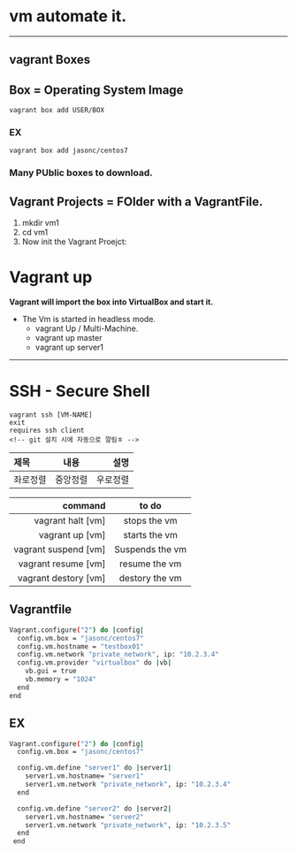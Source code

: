 # vm automate it.

---

## vagrant Boxes
## Box = Operating System Image

```
vagrant box add USER/BOX
```

### EX
```
vagrant box add jasonc/centos7
```

### Many PUblic boxes to download.


## Vagrant Projects = FOlder with a VagrantFile.

1. mkdir vm1
2. cd vm1
3. Now init the Vagrant Proejct:


# Vagrant up
**Vagrant will import the box into VirtualBox and start it.**

* The Vm is started in headless mode.
  * vagrant Up / Multi-Machine.
  * vagrant up master
  * vagrant up server1

---

# SSH - Secure Shell

```
vagrant ssh [VM-NAME]
exit
requires ssh client
<!-- git 설치 시에 자동으로 깔림ㅎ -->
```

|제목|내용|설명|
|:---|:---:|---:|
|좌로정렬|중앙정렬|우로정렬|






|command |to do|
|---:|:---:|
|vagrant halt [vm]|stops the vm|
|vagrant up [vm]|starts the vm|
|vagrant suspend [vm]|Suspends the vm|
|vagrant resume [vm]|resume the vm|
|vagrant destory [vm]|destory the vm|

## Vagrantfile

```sh
Vagrant.configure("2") do |config|
  config.vm.box = "jasonc/centos7"
  config.vm.hostname = "testbox01"
  config.vm.network "private_network", ip: "10.2.3.4"
  config.vm.provider "virtualbox" do |vb|
    vb.gui = true
    vb.memory = "1024"
  end
end
```

## EX
```sh
Vagrant.configure("2") do |config|
  config.vm.box = "jasonc/centos7"

  config.vm.define "server1" do |server1|
    server1.vm.hostname= "server1"
    server1.vm.network "private_network", ip: "10.2.3.4"
  end

  config.vm.define "server2" do |server2|
    server1.vm.hostname= "server2"
    server1.vm.network "private_network", ip: "10.2.3.5"
  end
 end
  
```

















